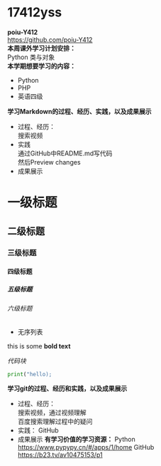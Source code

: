 # 17412yss
**poiu-Y412**   
https://github.com/poiu-Y412  
**本周课外学习计划安排：**  
Python 类与对象  
**本学期想要学习的内容：**
* Python
* PHP
* 英语四级

**学习Markdown的过程、经历、实践，以及成果展示**
* 过程、经历：  
搜索视频
* 实践  
通过GitHub中README.md写代码  
然后Preview changes
* 成果展示  
# 一级标题 
## 二级标题  
### 三级标题
#### 四级标题
##### 五级标题
###### 六级标题

- 无序列表  

this is some **bold text**

*代码块*
``` python  
print("hello);
```
**学习git的过程、经历和实践，以及成果展示**
* 过程、经历：  
搜索视频，通过视频理解  
百度搜索理解过程中的疑问  
* 实践：
GitHub  
* 成果展示
**有学习价值的学习资源：**
Python https://www.pypypy.cn/#/apps/1/home
GitHub https://b23.tv/av10475153/p1
